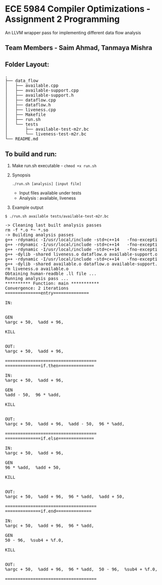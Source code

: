 # ECE 5984 Compiler Optimizations - Assignment 2 Programming
An LLVM wrapper pass for implementing different data flow analysis 

## Team Members - Saim Ahmad, Tanmaya Mishra

## Folder Layout:
<pre>
.
├── data_flow
│   ├── available.cpp
│   ├── available-support.cpp
│   ├── available-support.h
│   ├── dataflow.cpp
│   ├── dataflow.h
│   ├── liveness.cpp
│   ├── Makefile
│   ├── run.sh
│   └── tests
│       ├── available-test-m2r.bc
│       └── liveness-test-m2r.bc
└── README.md
</pre>

## To build and run:

1. Make run.sh executable - `chmod +x run.sh`
2. Synopsis

    `./run.sh [analysis] [input file]`
    
    - Input files available under tests 
    - Analysis : available, liveness
   
3. Example output

`$ ./run.sh available tests/available-test-m2r.bc`
<pre>
-> Cleaning last built analysis passes
rm -f *.o *~ *.so
-> Building analysis passes
g++ -rdynamic -I/usr/local/include -std=c++14   -fno-exceptions -D_GNU_SOURCE -D_DEBUG -D__STDC_CONSTANT_MACROS -D__STDC_FORMAT_MACROS -D__STDC_LIMIT_MACROS -I/usr/local/include/ -g -O0 -fPIC   -c -o dataflow.o dataflow.cpp
g++ -rdynamic -I/usr/local/include -std=c++14   -fno-exceptions -D_GNU_SOURCE -D_DEBUG -D__STDC_CONSTANT_MACROS -D__STDC_FORMAT_MACROS -D__STDC_LIMIT_MACROS -I/usr/local/include/ -g -O0 -fPIC   -c -o available-support.o available-support.cpp
g++ -rdynamic -I/usr/local/include -std=c++14   -fno-exceptions -D_GNU_SOURCE -D_DEBUG -D__STDC_CONSTANT_MACROS -D__STDC_FORMAT_MACROS -D__STDC_LIMIT_MACROS -I/usr/local/include/ -g -O0 -fPIC   -c -o liveness.o liveness.cpp
g++ -dylib -shared liveness.o dataflow.o available-support.o -o liveness.so
g++ -rdynamic -I/usr/local/include -std=c++14   -fno-exceptions -D_GNU_SOURCE -D_DEBUG -D__STDC_CONSTANT_MACROS -D__STDC_FORMAT_MACROS -D__STDC_LIMIT_MACROS -I/usr/local/include/ -g -O0 -fPIC   -c -o available.o available.cpp
g++ -dylib -shared available.o dataflow.o available-support.o -o available.so
rm liveness.o available.o
Obtaining human-readble .ll file ...
Running analysis pass ...
********** Function: main ***********
Convergence: 2 iterations
==============entry==============

IN: 


GEN
%argc + 50,  %add + 96,  

KILL


OUT: 
%argc + 50,  %add + 96,  

====================================
==============if.then==============

IN: 
%argc + 50,  %add + 96,  

GEN
%add - 50,  96 * %add,  

KILL


OUT: 
%argc + 50,  %add + 96,  %add - 50,  96 * %add,  

====================================
==============if.else==============

IN: 
%argc + 50,  %add + 96,  

GEN
96 * %add,  %add + 50,  

KILL


OUT: 
%argc + 50,  %add + 96,  96 * %add,  %add + 50,  

====================================
==============if.end==============

IN: 
%argc + 50,  %add + 96,  96 * %add,  

GEN
50 - 96,  %sub4 + %f.0,  

KILL


OUT: 
%argc + 50,  %add + 96,  96 * %add,  50 - 96,  %sub4 + %f.0,  

====================================
</pre>